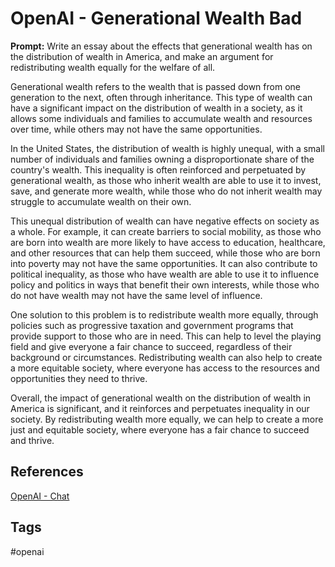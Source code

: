 # OpenAI - Generational Wealth Bad

**Prompt:** Write an essay about the effects that generational wealth has on the distribution of wealth in America, and make an argument for redistributing wealth equally for the welfare of all.  

Generational wealth refers to the wealth that is passed down from one generation to the next, often through inheritance. This type of wealth can have a significant impact on the distribution of wealth in a society, as it allows some individuals and families to accumulate wealth and resources over time, while others may not have the same opportunities.  

In the United States, the distribution of wealth is highly unequal, with a small number of individuals and families owning a disproportionate share of the country's wealth. This inequality is often reinforced and perpetuated by generational wealth, as those who inherit wealth are able to use it to invest, save, and generate more wealth, while those who do not inherit wealth may struggle to accumulate wealth on their own.  

This unequal distribution of wealth can have negative effects on society as a whole. For example, it can create barriers to social mobility, as those who are born into wealth are more likely to have access to education, healthcare, and other resources that can help them succeed, while those who are born into poverty may not have the same opportunities. It can also contribute to political inequality, as those who have wealth are able to use it to influence policy and politics in ways that benefit their own interests, while those who do not have wealth may not have the same level of influence.  

One solution to this problem is to redistribute wealth more equally, through policies such as progressive taxation and government programs that provide support to those who are in need. This can help to level the playing field and give everyone a fair chance to succeed, regardless of their background or circumstances. Redistributing wealth can also help to create a more equitable society, where everyone has access to the resources and opportunities they need to thrive.  

Overall, the impact of generational wealth on the distribution of wealth in America is significant, and it reinforces and perpetuates inequality in our society. By redistributing wealth more equally, we can help to create a more just and equitable society, where everyone has a fair chance to succeed and thrive.  

## References
[OpenAI - Chat](https://chat.openai.com/chat)

## Tags
#openai

